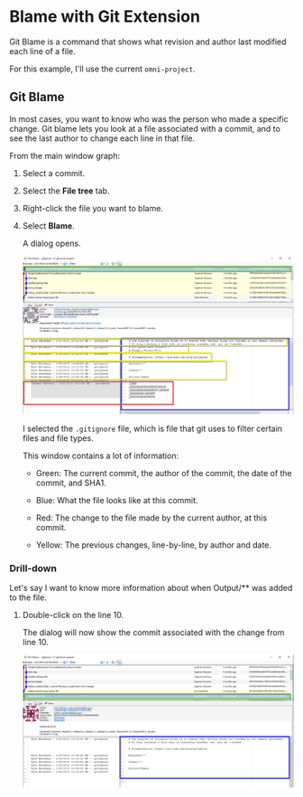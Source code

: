 # Blame with Git Extension

Git Blame is a command that shows what revision and author last modified each line of a file.

For this example, I'll use the current `omni-project`.

## Git Blame

In most cases, you want to know who was the person who made a specific change. Git blame lets you look at a file associated with a commit, and to see the last author to change each line in that file.

From the main window graph:

1. Select a commit.

1. Select the **File tree** tab.

1. Right-click the file you want to blame.

1. Select **Blame**.

    A dialog opens.

    ![blame](assets/images/gitExt-d24.png)

    I selected the `.gitignore` file, which is file that git uses to filter certain files and file types.

    This window contains a lot of information:

    * Green: The current commit, the author of the commit, the date of the commit, and SHA1.

    * Blue: What the file looks like at this commit.

    * Red: The change to the file made by the current author, at this commit.

    * Yellow: The previous changes, line-by-line, by author and date.

### Drill-down

Let's say I want to know more information about when Output/** was added to the file.

1. Double-click on the line 10.

    The dialog will now show the commit associated with the change from line 10.

    ![change](assets/images/gitExt-d25.png)